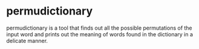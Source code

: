 # permudictionary
permudictionary is a tool that finds out all the possible permutations of the input word and prints out the meaning of words found in the dictionary in a delicate manner.
